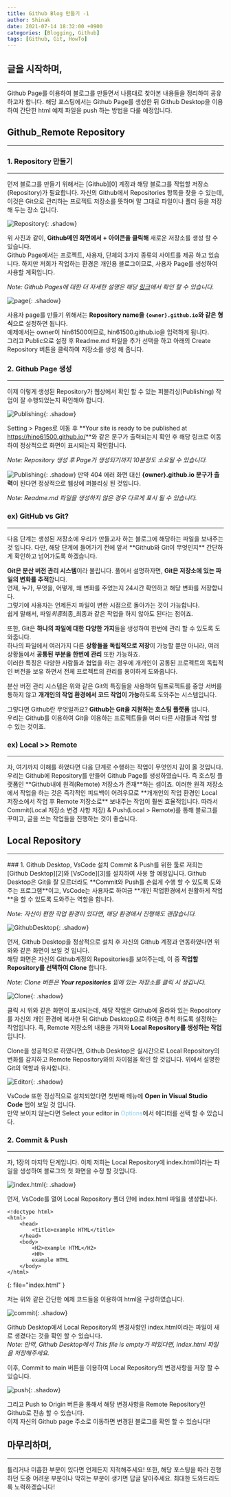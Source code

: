 ```yaml
---
title: Github Blog 만들기 -1
author: Shinak
date: 2021-07-14 18:32:00 +0900
categories: [Blogging, Github]
tags: [Github, Git, HowTo]
---
```


## 글을 시작하며,

<hr>
Github Page를 이용하여 블로그를 만들면서 나름대로 찾아본 내용들을 정리하여 공유하고자 합니다.  
해당 포스팅에서는 Github Page를 생성한 뒤 Github Desktop을 이용하여 간단한 html 예제 파일을 push 하는 방법을 다룰 예정입니다.

## Github_Remote Repository

<hr>

### 1. Repository 만들기

<hr>
먼저 블로그를 만들기 위해서는 [Github][0] 계정과 해당 블로그를 작업할 저장소(Repository)가 필요합니다.  
자신의 Github에서 Repositories 항목을 찾을 수 있는데, 이것은 Git으로 관리하는 프로젝트 저장소를 뜻하며 말 그대로 파일이나 폴더 등을 저장해 두는 장소 입니다.

![Repository](/assets/img/howTo_github/001/repository.PNG){: .shadow}

위 사진과 같이, **Github메인 화면에서 + 아이콘을 클릭해** 새로운 저장소를 생성 할 수 있습니다.  
Github Page에서는 프로젝트, 사용자, 단체의 3가지 종류의 사이트를 제공 하고 있습니다.
하지만 저희가 작업하는 환경은 개인용 블로그이므로, 사용자 Page를 생성하여 사용할 계획입니다.

_Note: Github Pages에 대한 더 자세한 설명은 해당 [링크][1]에서 확인 할 수 있습니다._

![page](/assets/img/howTo_github/001/repository2.PNG){: .shadow}

사용자 page를 만들기 위해서는 **Repository name을 `{owner}.github.io`와 같은 형식**으로 설정하면 됩니다.  
예제에서는 owner이 hin61500이므로, hin61500.github.io을 입력하게 됩니다.  
그리고 Public으로 설정 후 Readme.md 파일을 추가 선택을 하고 아래의 Create Repository 버튼을 클릭하여 저장소를 생성 해 줍니다.

### 2. Github Page 생성

<hr>
이제 이렇게 생성된 Repository가 웹상에서 확인 할 수 있는 퍼블리싱(Publishing) 작업이 잘 수행되었는지 확인해야 합니다.

![Publishing](/assets/img/howTo_github/001/publishing.PNG){: .shadow}

Setting > Pages로 이동 후 **Your site is ready to be published at <https://hino61500.github.io/>**와 같은 문구가 출력되는지 확인 후 해당 링크로 이동하여 정상적으로 화면이 표시되는지 확인합니다.

_Note: Repository 생성 후 Page가 생성되기까지 10분정도 소요될 수 있습니다._

![Publishing](/assets/img/howTo_github/001/publishing2.PNG){: .shadow}
만약 404 에러 화면 대신 **{owner}.github.io 문구가 출력**이 된다면 정상적으로 웹상에 퍼블리싱 된 것입니다.

_Note: Readme.md 파일을 생성하지 않은 경우 다르게 표시 될 수 있습니다._

### ex) GitHub vs Git?

<hr>
다음 단계는 생성된 저장소에 우리가 만들고자 하는 블로그에 해당하는 파일을 보내주는 것 입니다.  
다만, 해당 단계에 들어가기 전에 앞서 **Github와 Git이 무엇인지** 간단하게 확인하고 넘어가도록 하겠습니다.

**Git은 분산 버전 관리 시스템**이라 불립니다. 풀어서 설명하자면, **Git은 저장소에 있는 파일의 변화를 추적**합니다.  
언제, 누가, 무엇을, 어떻게, 왜 변화를 주었는지 24시간 확인하고 해당 변화를 저장합니다.  
그렇기에 사용자는 언제든지 파일이 변한 시점으로 돌아가는 것이 가능합니다.  
쉽게 말해서, 파일*최종*최종\_최종과 같은 작업을 하지 않아도 된다는 점이죠.

또한, Git은 **하나의 파일에 대한 다양한 가지**들을 생성하여 한번에 관리 할 수 있도록 도와줍니다.  
하나의 파일에서 여러가지 다른 **상황들을 독립적으로 저장**이 가능할 뿐만 아니라, 여러 상황들에서 **공통된 부분을 한번에 관리** 또한 가능하죠.  
이러한 특징은 다양한 사람들과 협업을 하는 경우에 개개인이 공통된 프로젝트의 독립적인 버전을 보유 하면서 전체 프로젝트의 관리를 용이하게 도와줍니다.

분산 버전 관리 시스템은 위와 같은 Git의 특징들을 사용하여 팀프로젝트를 중앙 서버를 통하지 않고 **개개인의 작업 환경에서 코드 작업이 가능**하도록 도와주는 시스템입니다.

그렇다면 Github란 무엇일까요? **Github는 Git을 지원하는 호스팅 플랫폼** 입니다.  
우리는 Github를 이용하여 Git을 이용하는 프로젝트들을 여러 다른 사람들과 작업 할 수 있는 것이죠.

### ex) Local >> Remote

<hr>
자, 여기까지 이해를 하였다면 다음 단계로 수행하는 작업이 무엇인지 감이 올 것입니다.  
우리는 Github에 Repository를 만들어 Github Page를 생성하였습니다. 즉 호스팅 플랫폼인 **Github내에 원격(Remote) 저장소가 존재**하는 셈이죠.  
이러한 원격 저장소에서 작업을 하는 것은 즉각적인 피드백이 어려우므로 **개개인의 작업 환경인 Local 저장소에서 작업 후 Remote 저장소로** 보내주는 작업이 훨씬 효율적입니다.  
따라서 Commit(Local 저장소 변경 사항 저장) & Push(Local > Remote)를 통해 블로그를 꾸미고, 글을 쓰는 작업들을 진행하는 것이 좋습니다.

## Local Repository

<hr>
### 1. Github Desktop, VsCode 설치
Commit & Push를 위한 툴로 저희는 [Github Desktop][2]와 [VsCode][3]를 설치하여 사용 할 예정입니다.  
Github Desktop은 Git을 잘 모르더라도 **Commit와 Push를 손쉽게 수행 할 수 있도록 도와주는 프로그램**이고, VsCode는 사용자로 하여금 **개인 작업환경에서 원활하게 작업**을 할 수 있도록 도와주는 역할을 합니다.

_Note: 자신이 편한 작업 환경이 있다면, 해당 환경에서 진행해도 괜찮습니다._

![GithubDesktop](/assets/img/howTo_github/001/githubDesktop.PNG){: .shadow}

먼저, Github Desktop을 정상적으로 설치 후 자신의 Github 계정과 연동하였다면 위와와 같은 화면이 보일 것 입니다.  
해당 화면은 자신의 Github계정의 Repositories를 보여주는데, 이 중 **작업할 Repository를 선택하여 Clone** 합니다.

_Note: Clone 버튼은 **Your repositories** 밑에 있는 저장소를 클릭 시 생깁니다._

![Clone](/assets/img/howTo_github/001/githubDesktop2.PNG){: .shadow}

클릭 시 위와 같은 화면이 표시되는데, 해당 작업은 Github에 올라와 있는 Repository를 자신의 개인 환경에 복사한 뒤 Github Desktop으로 하여금 추척 하도록 설정하는 작업입니다. 즉, Remote 저장소의 내용을 가져와 **Local Repository를 생성하는 작업**입니다.

Clone을 성공적으로 하였다면, Github Desktop은 실시간으로 Local Repository의 변화를 감지하고 Remote Repository와의 차이점을 확인 할 것입니다. 위에서 설명한 Git의 역할과 유사합니다.

![Editor](/assets/img/howTo_github/001/githubDesktop3.PNG){: .shadow}

VsCode 또한 정상적으로 설치되었다면 첫번째 메뉴에 **Open in Visual Studio Code** 탭이 보일 것 입니다.  
만약 보이지 않는다면 Select your editor in <span style="color:skyblue">Options</span>에서 에디터를 선택 할 수 있습니다.

### 2. Commit & Push

<hr>
자, 1장의 마지막 단계입니다.  
이제 저희는 Local Repository에 index.html이라는 파일을 생성하여 블로그의 첫 화면을 수정 할 것입니다.

![index.html](/assets/img/howTo_github/001/index_html.PNG){: .shadow}

먼저, VsCode를 열어 Local Repository 폴더 안에 index.html 파일을 생성합니다.

```shell
<!doctype html>
<html>
    <head>
        <title>example HTML</title>
    </head>
    <body>
        <H2>example HTML</H2>
        <HR>
        example HTML
    </body>
</html>
```

{: file="index.html" }

저는 위와 같은 간단한 예제 코드들을 이용하여 html을 구성하였습니다.

![commit](/assets/img/howTo_github/001/commit.PNG){: .shadow}

Github Desktop에서 Local Repository의 변경사항인 index.html이라는 파일이 새로 생겼다는 것을 확인 할 수 있습니다.  
_Note: 만약, Github Desktop에서 This file is empty가 떠있다면, index.html 파일을 저장해주세요._

이후, Commit to main 버튼을 이용하여 Local Repository의 변경사항을 저장 할 수 있습니다.

![push](/assets/img/howTo_github/001/push.PNG){: .shadow}

그리고 Push to Origin 버튼을 통해서 해당 변경사항을 Remote Repository인 Github로 전송 할 수 있습니다.  
이제 자신의 Github page 주소로 이동하면 변경된 블로그를 확인 할 수 있습니다!

## 마무리하며,

<hr>
틀리거나 미흡한 부분이 있다면 언제든지 지적해주세요!  
또한, 해당 포스팅을 따라 진행하던 도중 어려운 부분이나 막히는 부분이 생기면 답글 달아주세요.  
최대한 도와드리도록 노력하겠습니다!

[0]: https://github.com/
[1]: https://docs.github.com/en/pages/getting-started-with-github-pages/about-github-pages
[2]: https://desktop.github.com/
[3]: https://code.visualstudio.com/

